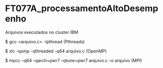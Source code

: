 # FT077A_processamentoAltoDesempenho

Arquivos executados no cluster IBM

$ gcc <arquivo.c> -lpthread (Pthreads)


$ xlc -qsmp -qthreaded -q64 arquivo.c (OpenMP)


$ mpcc –q64 –qarch=pwr7 –qtune=pwr7 arquivo.c –o arquivo (MPI)
